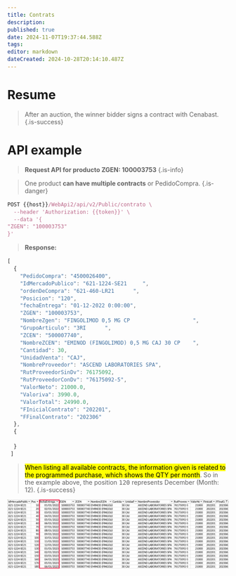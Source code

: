 ```yaml
---
title: Contrats
description: 
published: true
date: 2024-11-07T19:37:44.588Z
tags: 
editor: markdown
dateCreated: 2024-10-28T20:14:10.487Z
---
```


# Resume

> After an auction, the winner bidder signs a contract with Cenabast.
{.is-success}


# API example

> **Request API for producto ZGEN: 100003753**
{.is-info}

> One product **can have multiple contracts** or PedidoCompra.
{.is-danger}



```jsx
POST {{host}}/WebApi2/api/v2/Public/contrato \
  --header 'Authorization: {{token}}' \
  --data '{
"ZGEN": "100003753"
}'
```

> **Response:**

```jsx
[
  {
    "PedidoCompra": "4500026400",
    "IdMercadoPublico": "621-1224-SE21     ",
    "ordenDeCompra": "621-460-LR21      ",
    "Posicion": "120",
    "fechaEntrega": "01-12-2022 0:00:00",
    "ZGEN": "100003753",
    "NombreZgen": "FINGOLIMOD 0,5 MG CP                    ",
    "GrupoArticulo": "3RI      ",
    "ZCEN": "500007740",
    "NombreZCEN": "EMINOD (FINGOLIMOD) 0,5 MG CAJ 30 CP    ",
    "Cantidad": 30,
    "UnidadVenta": "CAJ",
    "NombreProveedor": "ASCEND LABORATORIES SPA",
    "RutProveedorSinDv": 76175092,
    "RutProveedorConDv": "76175092-5",
    "ValorNeto": 21000.0,
    "Valoriva": 3990.0,
    "ValorTotal": 24990.0,
    "FInicialContrato": "202201",
    "FFinalContrato": "202306"
  },
  {

  }
 ]
```

> 
> <mark>When listing all available contracts, the information given is related to the programmed purchase, which shows the QTY per month</mark>. So in the example above, the position <kbd>120</kbd> represents December (Month: 12).
{.is-success}


![2023-11-06_18-25_1.png](/images/images/2023-11-06_18-25_1.png)